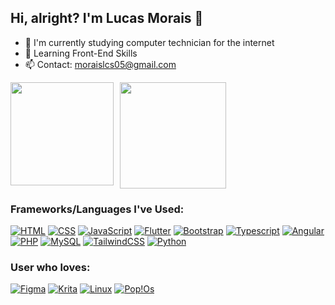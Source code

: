 ## Hi, alright? I'm Lucas Morais 👋

- 🔭 I'm currently studying computer technician for the internet
- 🌱 Learning Front-End Skills
- 📫 Contact: moraislcs05@gmail.com

<div style="display: flex; gap: 10px;">
  <img src="https://github-readme-stats.vercel.app/api?username=standbytheboy&show_icons=true&theme=tokyonight" height="165">
  <img src="https://github-readme-stats.vercel.app/api/top-langs/?username=standbytheboy&layout=compact&theme=tokyonight" height="170">
</div>



### Frameworks/Languages I've Used:

[![HTML](https://img.shields.io/badge/HTML5-E34F26?style=for-the-badge&logo=html5&logoColor=white)]()
[![CSS](https://img.shields.io/badge/CSS3-1572B6?style=for-the-badge&logo=css3&logoColor=white)]()
[![JavaScript](https://img.shields.io/badge/JavaScript-F7DF1E?style=for-the-badge&logo=javascript&logoColor=black)]() [![Flutter](https://img.shields.io/badge/Flutter-02569B?style=for-the-badge&logo=flutter&logoColor=white)]() [![Bootstrap](https://img.shields.io/badge/Bootstrap-563D7C?style=for-the-badge&logo=bootstrap&logoColor=white)]()
[![Typescript](https://img.shields.io/badge/TypeScript-007ACC?style=for-the-badge&logo=typescript&logoColor=white)]() 
[![Angular](https://img.shields.io/badge/Angular-DD0031?style=for-the-badge&logo=angular&logoColor=white)]() 
[![PHP](https://img.shields.io/badge/PHP-777BB4?style=for-the-badge&logo=php&logoColor=white)]()
[![MySQL](https://img.shields.io/badge/MySQL-005C84?style=for-the-badge&logo=mysql&logoColor=white)]()
[![TailwindCSS](https://img.shields.io/badge/Tailwind_CSS-38B2AC?style=for-the-badge&logo=tailwind-css&logoColor=white)]() 
[![Python](https://img.shields.io/badge/Python-FFD43B?style=for-the-badge&logo=python&logoColor=blue)]() 

### User who loves:
[![Figma](https://img.shields.io/badge/Figma-F24E1E?style=for-the-badge&logo=figma&logoColor=white)]() 
[![Krita](https://img.shields.io/badge/Krita-203759?style=for-the-badge&logo=krita&logoColor=EEF37B)]() 
[![Linux](https://img.shields.io/badge/Linux-FCC624?style=for-the-badge&logo=linux&logoColor=black)]() 
[![Pop!Os](https://img.shields.io/badge/Pop!_OS-48B9C7?style=for-the-badge&logo=Pop!_OS&logoColor=white)]() 
